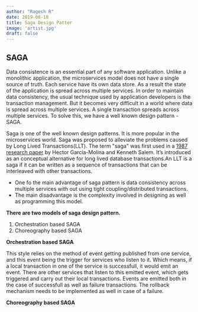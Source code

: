 ```yaml
---
author: "Ragesh R"
date: 2019-08-18
title: Saga Design Patter
image: 'artist.jpg'
draft: false
---
```


## SAGA
Data consistence is an essential part of any software application. Unlike a monolithic application, the microservices model does not have a single source of truth. Each service have its own data store. As a result the state of the application is spread across multiple services. In order to maintain data consistency, the usual technique used by application developers is the transaction management. But it becomes very difficult in a world where data is spread across multiple services. A single transaction spreads across multiple services. To solve this, we have a well known design pattern - SAGA.

Saga is one of the well known design patterns. It is more popular in the microservices world. Saga was proposed to alleviate the problems caused by Long Lived Transactions(LLT).  The term "saga" was first used in a [1987 research paper](http://www.cs.cornell.edu/andru/cs711/2002fa/reading/sagas.pdf) by Hector Garcia-Molina and Kenneth Salem. It’s introduced as an conceptual alternative for long lived database transactions.An LLT is a saga if it can be written as a sequence of transactions that can be interleaved with other transactions.

 - One fo the main advantage of saga pattern is data consistency across multiple services with out using tight coupling/distributed transactions.
 - The main disadvantage is the complexity involved in designing as well as programming this model.

**There are two models of saga design pattern.**

1. Orchestration based SAGA
2. Choreography based SAGA

**Orchestration based SAGA**

This style relies on the method of event getting published from one service, and this event being the trigger for services who listen to it. Which means, if a local transaction in one of the service is successfull, it would emit an event. There are other services that listen to this emitted event, which gets triggered and carry out their local transactions. Events are emitted both in the case of successfull as well as failure transactions. The rollback mechanism needs to be implemented as well in case of a failure.


**Choreography based SAGA**

